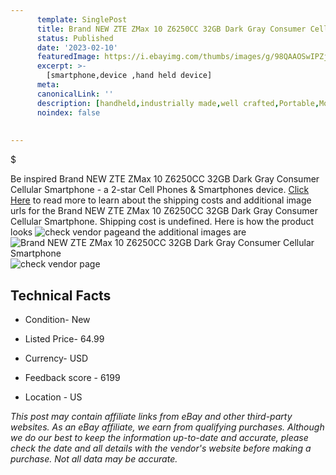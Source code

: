 ```yaml
---
      template: SinglePost
      title: Brand NEW ZTE ZMax 10 Z6250CC 32GB Dark Gray Consumer Cellular Smartphone
      status: Published
      date: '2023-02-10'
      featuredImage: https://i.ebayimg.com/thumbs/images/g/98QAAOSwIPZjvH3l/s-l225.jpg
      excerpt: >-
        [smartphone,device ,hand held device]
      meta:
      canonicalLink: ''
      description: [handheld,industrially made,well crafted,Portable,Mobile,Compact,Convenient,Lightweight,Maneuverable,Man-portable,Miniature,Carriable,Hand-held,Light,Holdable,Transportable,Mobile device,Pocket-sized,On-the-go,Wireless,Cordless,Compact size,Convenient size, smartphone,device ,hand held device]
      noindex: false
        
        
---
```

$

Be inspired Brand NEW ZTE ZMax 10 Z6250CC 32GB Dark Gray Consumer Cellular Smartphone - a 2-star Cell Phones & Smartphones device. [Click Here](https://www.ebay.com/itm/394414012595?hash=item5bd4e838b3%3Ag%3A98QAAOSwIPZjvH3l&mkevt=1&mkcid=1&mkrid=711-53200-19255-0&campid=%253CePNCampaignId%253E&customid=%253CreferenceId%253E&toolid=10049) to read more to learn about the shipping costs and additional image urls for the Brand NEW ZTE ZMax 10 Z6250CC 32GB Dark Gray Consumer Cellular Smartphone. Shipping cost is undefined. Here is how the product looks ![check vendor page](https://i.ebayimg.com/thumbs/images/g/98QAAOSwIPZjvH3l/s-l225.jpg)and the additional images are![Brand NEW ZTE ZMax 10 Z6250CC 32GB Dark Gray Consumer Cellular Smartphone](https://i.ebayimg.com/images/g/98QAAOSwIPZjvH3l/s-l1600.jpg)![check vendor page](https://origin-galleryplus.ebayimg.com/ws/web/394414012595_2_0_1/225x225.jpg)



 ## Technical Facts 



     
      

 - Condition- New 


      

 - Listed Price- 64.99 


      

 - Currency- USD 


      

 - Feedback score - 6199 


      

 - Location - US 


      
      

 *_This post may contain affiliate links from eBay and other third-party websites. As an eBay affiliate, we earn from qualifying purchases. Although we do our best to keep the information up-to-date and accurate, please check the date and all details with the vendor's website before making a purchase. Not all data may be accurate._*







